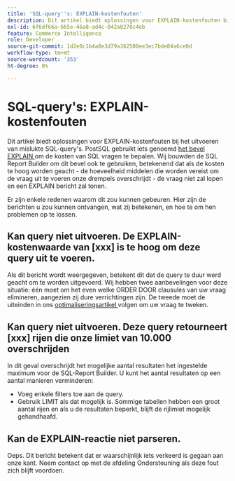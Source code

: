 ```yaml
---
title: 'SQL-query''s: EXPLAIN-kostenfouten'
description: Dit artikel biedt oplossingen voor EXPLAIN-kostenfouten bij het uitvoeren van mislukte SQL-query's. PostgreSQL gebruikt iets genoemd [het bevel EXPLAIN] (https://www.postgresql.org/docs/9.5/static/using-explain.html) om de kosten van SQL vragen te bepalen. Wij bouwden de SQL Report Builder om dit bevel ook te gebruiken, betekenend dat als de kosten te hoog worden geacht - de hoeveelheid middelen die worden vereist om de vraag uit te voeren onze drempels overschrijdt - de vraag niet zal lopen en een EXPLAIN bericht zal tonen.
exl-id: 6f6df66a-665e-46a8-ad4c-842a0270c4eb
feature: Commerce Intelligence
role: Developer
source-git-commit: 1d2e0c1b4a8e3d79a362500ee3ec7bde84a6ce0d
workflow-type: tm+mt
source-wordcount: '353'
ht-degree: 0%

---
```


# SQL-query&#39;s: EXPLAIN-kostenfouten

Dit artikel biedt oplossingen voor EXPLAIN-kostenfouten bij het uitvoeren van mislukte SQL-query&#39;s. PostSQL gebruikt iets genoemd [ het bevel EXPLAIN ](https://www.postgresql.org/docs/9.5/static/using-explain.html) om de kosten van SQL vragen te bepalen. Wij bouwden de SQL Report Builder om dit bevel ook te gebruiken, betekenend dat als de kosten te hoog worden geacht - de hoeveelheid middelen die worden vereist om de vraag uit te voeren onze drempels overschrijdt - de vraag niet zal lopen en een EXPLAIN bericht zal tonen.

Er zijn enkele redenen waarom dit zou kunnen gebeuren. Hier zijn de berichten u zou kunnen ontvangen, wat zij betekenen, en hoe te om hen problemen op te lossen.

## Kan query niet uitvoeren. De EXPLAIN-kostenwaarde van \[xxx\] is te hoog om deze query uit te voeren.

Als dit bericht wordt weergegeven, betekent dit dat de query te duur werd geacht om te worden uitgevoerd. Wij hebben twee aanbevelingen voor deze situatie: één moet om het even welke ORDER DOOR clausules van uw vraag elimineren, aangezien zij dure verrichtingen zijn. De tweede moet de uiteinden in ons [ optimaliseringsartikel ](https://experienceleague.adobe.com/docs/commerce-business-intelligence/mbi/best-practices/data/optimizing-your-sql-queries.html) volgen om uw vraag te tweken.

## Kan query niet uitvoeren. Deze query retourneert \[xxx\] rijen die onze limiet van 10.000 overschrijden

In dit geval overschrijdt het mogelijke aantal resultaten het ingestelde maximum voor de SQL-Report Builder. U kunt het aantal resultaten op een aantal manieren verminderen:

* Voeg enkele filters toe aan de query.
* Gebruik LIMIT als dat mogelijk is. Sommige tabellen hebben een groot aantal rijen en als u de resultaten beperkt, blijft de rijlimiet mogelijk gehandhaafd.

## Kan de EXPLAIN-reactie niet parseren.

Oeps. Dit bericht betekent dat er waarschijnlijk iets verkeerd is gegaan aan onze kant. Neem contact op met de afdeling Ondersteuning als deze fout zich blijft voordoen.
